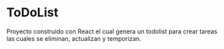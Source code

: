 # ToDoList
Proyecto construido con React el cual genera un todolist para crear tareas las cuales se eliminan, actualizan y temporizan.
